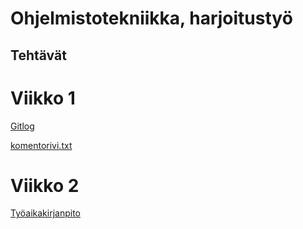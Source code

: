# Ohjelmistotekniikka, harjoitustyö

## Tehtävät

# Viikko 1

[Gitlog](https://github.com/hamaro777/ot-harjoitusty-/blob/master/laskarit/viikko1/gitlog.txt)

[komentorivi.txt](https://github.com/hamaro777/ot-harjoitusty-/blob/master/laskarit/viikko1/komentorivi.txt)

# Viikko 2

[Työaikakirjanpito](https://github.com/hamaro777/ot-harjoitusty-/blob/master/Palautettavat_dokumentit/ty%C3%B6aikakirjanpito.ods)
